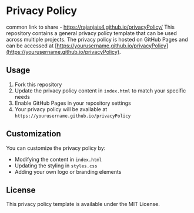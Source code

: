 # Privacy Policy
common link to share  - https://rajanjais4.github.io/privacyPolicy/
This repository contains a general privacy policy template that can be used across multiple projects. The privacy policy is hosted on GitHub Pages and can be accessed at [https://yourusername.github.io/privacyPolicy](https://yourusername.github.io/privacyPolicy).

## Usage

1. Fork this repository
2. Update the privacy policy content in `index.html` to match your specific needs
3. Enable GitHub Pages in your repository settings
4. Your privacy policy will be available at `https://yourusername.github.io/privacyPolicy`

## Customization

You can customize the privacy policy by:
- Modifying the content in `index.html`
- Updating the styling in `styles.css`
- Adding your own logo or branding elements

## License

This privacy policy template is available under the MIT License. 
